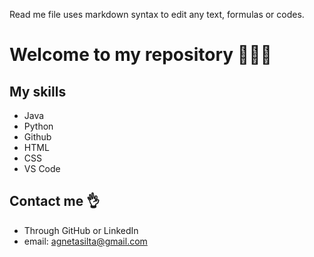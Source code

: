Read me file uses markdown syntax to edit any text, formulas or codes.

# Welcome to my repository 👩🏼‍💻

## My skills
- Java
- Python
- Github
- HTML
- CSS
- VS Code

## Contact me 👌
- Through GitHub or LinkedIn
- email: agnetasilta@gmail.com

